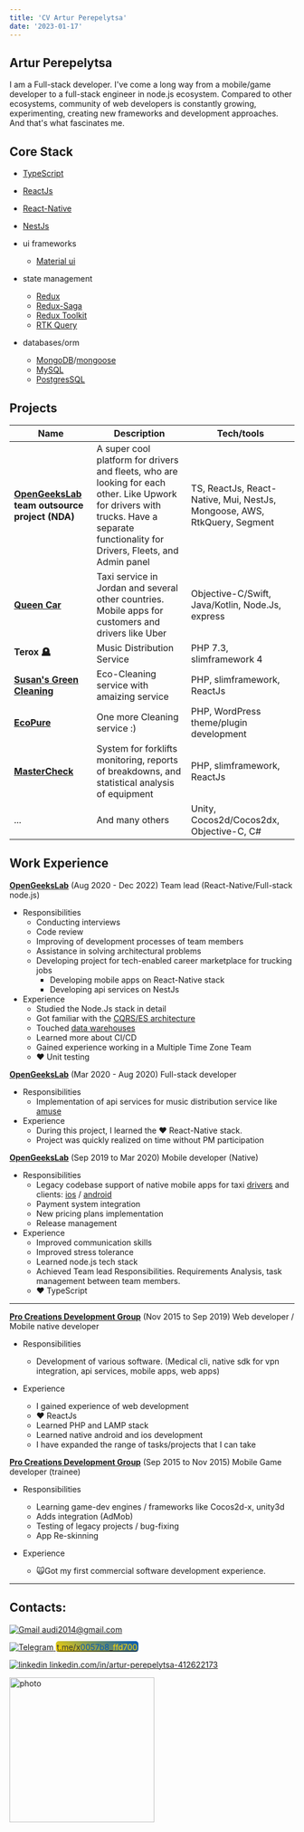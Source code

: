 ```yaml
---
title: 'CV Artur Perepelytsa'
date: '2023-01-17'
---
```


## Artur Perepelytsa

I am a Full-stack developer.
I've come a long way from a mobile/game developer to a full-stack engineer in node.js ecosystem.
Compared to other ecosystems, community of web developers is constantly growing, experimenting,
creating new frameworks and development approaches. And that's what fascinates me.

## Core Stack

- [TypeScript](https://www.typescriptlang.org/)
- [ReactJs](https://reactjs.org/)
- [React-Native](https://reactnative.dev/)
- [NestJs](https://nestjs.com/)

- ui frameworks
  - [Material ui](https://mui.com/)
- state management
  - [Redux](https://redux.js.org/)
  - [Redux-Saga](https://redux-saga.js.org/)
  - [Redux Toolkit](https://redux-toolkit.js.org/)
  - [RTK Query](https://redux-toolkit.js.org/rtk-query/overview)
- databases/orm
  - [MongoDB](https://www.mongodb.com/)/[mongoose](https://mongoosejs.com/)
  - [MySQL](https://www.mysql.com/)
  - [PostgresSQL](https://www.postgresql.org/)

## Projects

| Name                                                                       | Description                                                                                                                                                                           | Tech/tools                                                               |
| -------------------------------------------------------------------------- | ------------------------------------------------------------------------------------------------------------------------------------------------------------------------------------- | ------------------------------------------------------------------------ |
| **[OpenGeeksLab](https://opengeekslab.com/) team outsource project (NDA)** | A super cool platform for drivers and fleets, who are looking for each other. Like Upwork for drivers with trucks. Have a separate functionality for Drivers, Fleets, and Admin panel | TS, ReactJs, React-Native, Mui, NestJs, Mongoose, AWS, RtkQuery, Segment |
| **[Queen Car](https://app.queencar.ca/)**                                  | Taxi service in Jordan and several other countries. Mobile apps for customers and drivers like Uber                                                                                   | Objective-C/Swift, Java/Kotlin, Node.Js, express                         |
| **Terox 🪦**                                                               | Music Distribution Service                                                                                                                                                            | PHP 7.3, slimframework 4                                                 |
| **[Susan's Green Cleaning](https://susansgreencleaning.com/)**             | Eco-Cleaning service with amaizing service                                                                                                                                            | PHP, slimframework, ReactJs                                              |
| **[EcoPure](https://www.vepoclean.com/hoboken-cleaning-service/)**         | One more Cleaning service :)                                                                                                                                                          | PHP, WordPress theme/plugin development                                  |
| **[MasterCheck](https://mastercheckapp.com/)**                             | System for forklifts monitoring, reports of breakdowns, and statistical analysis of equipment                                                                                         | PHP, slimframework, ReactJs                                              |
| ...                                                                        | And many others                                                                                                                                                                       | Unity, Cocos2d/Cocos2dx, Objective-C, C#                                 |

## Work Experience

**[OpenGeeksLab](https://opengeekslab.com/)** (Aug 2020 - Dec 2022) Team lead (React-Native/Full-stack node.js)

- Responsibilities
  - Conducting interviews
  - Code review
  - Improving of development processes of team members
  - Assistance in solving architectural problems
  - Developing project for tech-enabled career marketplace for trucking jobs
    - Developing mobile apps on React-Native stack
    - Developing api services on NestJs
- Experience
  - Studied the Node.Js stack in detail
  - Got familiar with the [CQRS/ES architecture](https://mrwersa.medium.com/cqrs-pattern-with-kafka-streams-part-1-112f381e9b98)
  - Touched [data warehouses](https://medium.com/datatobiz/a-complete-guide-to-data-warehousing-what-is-data-warehousing-its-architecture-characteristics-863220d605d6)
  - Learned more about CI/CD
  - Gained experience working in a Multiple Time Zone Team
  - ❤️ Unit testing

**[OpenGeeksLab](https://opengeekslab.com/)** (Mar 2020 - Aug 2020) Full-stack developer

- Responsibilities
  - Implementation of api services for music distribution service like [amuse](https://www.amuse.io/en/)
- Experience
  - During this project, I learned the ❤️ React-Native stack.
  - Project was quickly realized on time without PM participation

**[OpenGeeksLab](https://opengeekslab.com/)** (Sep 2019 to Mar 2020) Mobile developer (Native)

- Responsibilities
  - Legacy codebase support of native mobile apps for taxi [drivers](https://play.google.com/store/apps/details?id=com.queencar2.driver) and clients: [ios](https://apps.apple.com/il/app/queen-car/id1410192184) / [android](https://play.google.com/store/apps/details?id=com.queencar.users)
  - Payment system integration
  - New pricing plans implementation
  - Release management
- Experience
  - Improved communication skills
  - Improved stress tolerance
  - Learned node.js tech stack
  - Achieved Team lead Responsibilities. Requirements Analysis, task management between team members.
  - ❤️ TypeScript

---

**[Pro Creations Development Group](https://www.upwork.com/o/companies/~019e7bd3dd46121773/)** (Nov 2015 to Sep 2019) Web developer / Mobile native developer

- Responsibilities

  - Development of various software. (Medical cli, native sdk for vpn integration, api services, mobile apps, web
    apps)

- Experience
  - I gained experience of web development
  - ❤️ ReactJs
  - Learned PHP and LAMP stack
  - Learned native android and ios development
  - I have expanded the range of tasks/projects that I can take

**[Pro Creations Development Group](https://www.upwork.com/o/companies/~019e7bd3dd46121773/)** (Sep 2015 to Nov 2015) Mobile Game developer (trainee)

- Responsibilities

  - Learning game-dev engines / frameworks like Cocos2d-x, unity3d
  - Adds integration (AdMob)
  - Testing of legacy projects / bug-fixing
  - App Re-skinning

- Experience
  - 🙀Got my first commercial software development experience.

---

## Contacts:

[![Gmail](https://img.shields.io/badge/Gmail-D14836?style=for-the-badge&logo=gmail&logoColor=white) audi2014@gmail.com](mailto:audi2014@gmail.com)

[![Telegram](https://img.shields.io/badge/Telegram-2CA5E0?style=for-the-badge&logo=telegram&logoColor=white)
<span style="border-radius: 5px; padding: 2px 2px 0 2px; background: linear-gradient(30deg, #ffd700, #0057b8); color:#333333">
t.me/x<span style="color:#0057b8">0057b8</span>\_<span style="color:#ffd700">ffd700</span>
</span>
](https://t.me/x0057b8_ffd700)

[![linkedin](https://img.shields.io/badge/LinkedIn-0077B5?style=for-the-badge&logo=linkedin&logoColor=whit) linkedin.com/in/artur-perepelytsa-412622173](https://www.linkedin.com/in/artur-perepelytsa-412622173/)

<img src="/images/photo.jpg" height="256px" alt="photo">
